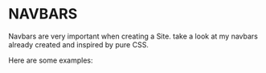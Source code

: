 # NAVBARS
Navbars are very important when creating a Site. take a look at my navbars already created and inspired by pure CSS.

Here are some examples:

